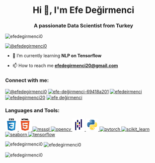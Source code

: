 <h1 align="center">Hi 👋, I'm Efe Değirmenci</h1>
<h3 align="center">A passionate Data Scientist from Turkey</h3>

<p align="left"> <img src="https://komarev.com/ghpvc/?username=efedegirmenci0&label=Profile%20views&color=0e75b6&style=flat" alt="efedegirmenci0" /> </p>

<p align="left"> <a href="https://twitter.com/@efedegirmenci0" target="blank"><img src="https://img.shields.io/twitter/follow/@efedegirmenci0?logo=twitter&style=for-the-badge" alt="@efedegirmenci0" /></a> </p>

- 🌱 I’m currently learning **NLP on Tensorflow**

- 📫 How to reach me **efedegirmenci20@gmail.com**

<h3 align="left">Connect with me:</h3>
<p align="left">
<a href="https://twitter.com/@efedegirmenci0" target="blank"><img align="center" src="https://raw.githubusercontent.com/rahuldkjain/github-profile-readme-generator/master/src/images/icons/Social/twitter.svg" alt="@efedegirmenci0" height="30" width="40" /></a>
<a href="https://linkedin.com/in/efe-değirmenci-69418a201" target="blank"><img align="center" src="https://raw.githubusercontent.com/rahuldkjain/github-profile-readme-generator/master/src/images/icons/Social/linked-in-alt.svg" alt="efe-değirmenci-69418a201" height="30" width="40" /></a>
<a href="https://kaggle.com/efedeirmenci" target="blank"><img align="center" src="https://raw.githubusercontent.com/rahuldkjain/github-profile-readme-generator/master/src/images/icons/Social/kaggle.svg" alt="efedeirmenci" height="30" width="40" /></a>
<a href="https://medium.com/efedegirmenci20" target="blank"><img align="center" src="https://raw.githubusercontent.com/rahuldkjain/github-profile-readme-generator/master/src/images/icons/Social/medium.svg" alt="efedegirmenci20" height="30" width="40" /></a>
<a href="https://www.youtube.com/c/efe değirmenci" target="blank"><img align="center" src="https://raw.githubusercontent.com/rahuldkjain/github-profile-readme-generator/master/src/images/icons/Social/youtube.svg" alt="efe değirmenci" height="30" width="40" /></a>
</p>

<h3 align="left">Languages and Tools:</h3>
<p align="left"> <a href="https://www.w3schools.com/css/" target="_blank" rel="noreferrer"> <img src="https://raw.githubusercontent.com/devicons/devicon/master/icons/css3/css3-original-wordmark.svg" alt="css3" width="40" height="40"/> </a> <a href="https://www.w3.org/html/" target="_blank" rel="noreferrer"> <img src="https://raw.githubusercontent.com/devicons/devicon/master/icons/html5/html5-original-wordmark.svg" alt="html5" width="40" height="40"/> </a> <a href="https://www.microsoft.com/en-us/sql-server" target="_blank" rel="noreferrer"> <img src="https://www.svgrepo.com/show/303229/microsoft-sql-server-logo.svg" alt="mssql" width="40" height="40"/> </a> <a href="https://opencv.org/" target="_blank" rel="noreferrer"> <img src="https://www.vectorlogo.zone/logos/opencv/opencv-icon.svg" alt="opencv" width="40" height="40"/> </a> <a href="https://pandas.pydata.org/" target="_blank" rel="noreferrer"> <img src="https://raw.githubusercontent.com/devicons/devicon/2ae2a900d2f041da66e950e4d48052658d850630/icons/pandas/pandas-original.svg" alt="pandas" width="40" height="40"/> </a> <a href="https://www.python.org" target="_blank" rel="noreferrer"> <img src="https://raw.githubusercontent.com/devicons/devicon/master/icons/python/python-original.svg" alt="python" width="40" height="40"/> </a> <a href="https://pytorch.org/" target="_blank" rel="noreferrer"> <img src="https://www.vectorlogo.zone/logos/pytorch/pytorch-icon.svg" alt="pytorch" width="40" height="40"/> </a> <a href="https://scikit-learn.org/" target="_blank" rel="noreferrer"> <img src="https://upload.wikimedia.org/wikipedia/commons/0/05/Scikit_learn_logo_small.svg" alt="scikit_learn" width="40" height="40"/> </a> <a href="https://seaborn.pydata.org/" target="_blank" rel="noreferrer"> <img src="https://seaborn.pydata.org/_images/logo-mark-lightbg.svg" alt="seaborn" width="40" height="40"/> </a> <a href="https://www.tensorflow.org" target="_blank" rel="noreferrer"> <img src="https://www.vectorlogo.zone/logos/tensorflow/tensorflow-icon.svg" alt="tensorflow" width="40" height="40"/> </a> </p>

<p><img align="left" src="https://github-readme-stats.vercel.app/api/top-langs?username=efedegirmenci0&show_icons=true&locale=en&layout=compact" alt="efedegirmenci0" /></p>

<p>&nbsp;<img align="center" src="https://github-readme-stats.vercel.app/api?username=efedegirmenci0&show_icons=true&locale=en" alt="efedegirmenci0" /></p>

<p><img align="center" src="https://github-readme-streak-stats.herokuapp.com/?user=efedegirmenci0&" alt="efedegirmenci0" /></p>
